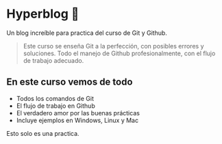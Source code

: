 # Hyperblog 💚
Un blog increíble para practica del curso de Git y Github.
> Este curso se enseña Git a la perfección, con posibles errores y soluciones.
> Todo el manejo de Github profesionalmente, con el flujo de trabajo adecuado.

## En este curso vemos de todo
* Todos los comandos de Git
* El flujo de trabajo en Github
* El verdadero amor por las buenas prácticas
* Incluye ejemplos en Windows, Linux y Mac

Esto solo es una practica.
